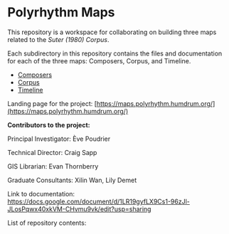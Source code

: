 # Polyrhythm Maps

This repository is a workspace for collaborating on building three maps related to the <em>Suter (1980) Corpus</em>.

Each subdirectory in this repository contains the files and documentation for each of the three maps: Composers, Corpus, and Timeline.

* [Composers](https://github.com/polyrhythm-project/polyrhythm-maps/blob/master/composers/README.md)
* [Corpus](https://github.com/polyrhythm-project/polyrhythm-maps/blob/master/corpus/README.md)
* [Timeline](https://github.com/polyrhythm-project/polyrhythm-maps/blob/master/timeline/README.md)

Landing page for the project: [https://maps.polyrhythm.humdrum.org/](https://maps.polyrhythm.humdrum.org/)

**Contributors to the project:**

Principal Investigator: Ève Poudrier

Technical Director: Craig Sapp

GIS Librarian: Evan Thornberry

Graduate Consultants: Xilin Wan, Lily Demet

Link to documentation: https://docs.google.com/document/d/1LR19gyfLX9Cs1-96zJl-JLosPqwx40xkVM-CHvmu9vk/edit?usp=sharing

List of repository contents:


